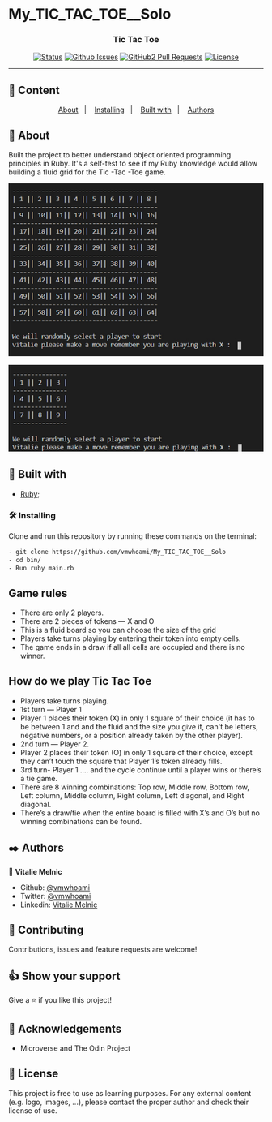 # My_TIC_TAC_TOE__Solo


<h3 align="center">Tic Tac Toe</h3>

<div align="center">

[![Status](https://img.shields.io/badge/status-active-success.svg)]()
[![Github Issues](https://img.shields.io/badge/GitHub-Issues-orange)](https://github.com/vmwhoami/My_TIC_TAC_TOE__Solo/issues)
[![GitHub2 Pull Requests](https://img.shields.io/badge/GitHub-Pull%20Requests-blue)](https://github.com/vmwhoami/My_TIC_TAC_TOE__Solo/pulls)
[![License](https://img.shields.io/badge/license-MIT-blue.svg)](/LICENSE)

</div>

---

## 📝 Content

<p align="center">
<a href="#about">About</a>&nbsp;&nbsp;&nbsp;|&nbsp;&nbsp;&nbsp;
<a href="#installing">Installing</a>&nbsp;&nbsp;&nbsp;|&nbsp;&nbsp;&nbsp;
<a href="#built_using">Built with</a>&nbsp;&nbsp;&nbsp;|&nbsp;&nbsp;&nbsp;
<a href="#authors">Authors</a>
</p>

## 🧐 About <a name = "about"></a>

Built the project to better understand object oriented programming principles in Ruby. It's a self-test to see if my Ruby knowledge would allow building a fluid grid for
 the Tic -Tac -Toe game.

![Screenshot](https://raw.githubusercontent.com/vmwhoami/My_TIC_TAC_TOE__Solo/work/assets/img/Fluid_grid.jpg)

![Screenshot](https://raw.githubusercontent.com/vmwhoami/My_TIC_TAC_TOE__Solo/work/assets/img/3X3.jpg)

## 🔧 Built with<a name = "built_using"></a>

- [Ruby](https://www.ruby-lang.org/);

### 🛠 Installing <a name = "installing"></a>

Clone and run this repository by running these commands on the terminal:

```
- git clone https://github.com/vmwhoami/My_TIC_TAC_TOE__Solo
- cd bin/
- Run ruby main.rb
```

## Game rules

- There are only 2 players.
- There are 2 pieces of tokens — X and O
- This is a fluid board so you can choose the size of the grid
- Players take turns playing by entering their token into empty cells.
- The game ends in a draw if all all cells are occupied and there is no winner.

## How do we play Tic Tac Toe

- Players take turns playing.
- 1st turn — Player 1
- Player 1 places their token (X) in only 1 square of their choice (it has to be between 1 and and the fluid and the size you give it, can't be letters, negative numbers, or a position already taken by the other player).
- 2nd turn — Player 2.
- Player 2 places their token (O) in only 1 square of their choice, except they can’t touch the square that Player 1’s token already fills.
- 3rd turn- Player 1 …. and the cycle continue until a player wins or there’s a tie game.
- There are 8 winning combinations: Top row, Middle row, Bottom row, Left column, Middle column, Right column, Left diagonal, and Right diagonal.
- There’s a draw/tie when the entire board is filled with X’s and O’s but no winning combinations can be found.

## ✒️ Authors <a name = "authors"></a>

👤 **Vitalie Melnic**

- Github: [@vmwhoami](https://github.com/vmwhoami)
- Twitter: [@vmwhoami](https://twitter.com/vmwhoami)
- Linkedin: [Vitalie Melnic](https://www.linkedin.com/in/vitalie-melnic-5802198a/)

## 🤝 Contributing

Contributions, issues and feature requests are welcome!



## 👍 Show your support

Give a ⭐️ if you like this project!

## 📝 Acknowledgements

- Microverse and The Odin Project

## 📝 License

This project is free to use as learning purposes. For any external content (e.g. logo, images, ...), please contact the proper author and check their license of use.